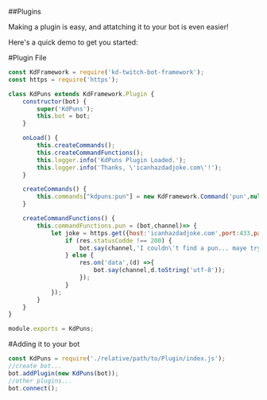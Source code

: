 ##Plugins

Making a plugin is easy, and attatching it to your bot is even easier!

Here's a quick demo to get you started:


#Plugin File

```JavaScript
const KdFramework = require('kd-twitch-bot-framework');
const https = require('https');

class KdPuns extends KdFramework.Plugin {
	constructor(bot) {
		super('KdPuns');
		this.bot = bot;
	}

	onLoad() {
		this.createCommands();
		this.createCommandFunctions();
		this.logger.info('KdPuns Plugin Loaded.');
		this.logger.info('Thanks, \'icanhazdadjoke.com\'!');
	}

	createCommands() {
		this.commands["kdpuns:pun"] = new KdFramework.Command('pun',null,'pun');
	}

	createCommandFunctions() {
		this.commandFunctions.pun = (bot,channel)=> {
			let joke = https.get({host:'icanhazdadjoke.com',port:433,path:'',headers:{'Accept':'text/plain'}},(res) => {
				if (res.statusCodde !== 200) {
					bot.say(channel,'I couldn\'t find a pun... maye try some other time?');
				} else {
					res.on('data',(d) =>{
						bot.say(channel,d.toString('utf-8'));
					});
				}
			});
		}
	}
}

module.exports = KdPuns;
```

#Adding it to your bot
```Javascript
const KdPuns = require('./relative/path/to/Plugin/index.js');
//create bot...
bot.addPlugin(new KdPuns(bot));
//other plugins...
bot.connect();
```